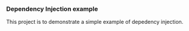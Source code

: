 ### Dependency Injection example

This project is to demonstrate a simple example of depedency injection.
